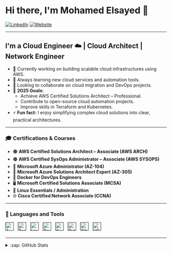 # Hi there, I'm Mohamed Elsayed 👋 

[![LinkedIn](https://img.shields.io/badge/-Mohamed%20Elsayed-blue?logo=linkedin&style=for-the-badge)](https://www.linkedin.com/in/mohamedelsayed-aws)
[![Website](https://img.shields.io/badge/Portfolio-Coming%20Soon-orange?style=for-the-badge)](#)

---

## I'm a Cloud Engineer ☁️ | Cloud Architect | Network Engineer

- 🔭 Currently working on building scalable cloud infrastructures using AWS.
- 🌱 Always learning new cloud services and automation tools.
- 👯 Looking to collaborate on cloud migration and DevOps projects.
- 🥅 **2025 Goals:**  
  - Achieve AWS Certified Solutions Architect – Professional.  
  - Contribute to open-source cloud automation projects.  
  - Improve skills in Terraform and Kubernetes.  
- ⚡ **Fun fact:** I enjoy simplifying complex cloud solutions into clear, practical architectures.

---

### 🎓 Certifications & Courses

- 🟠 **AWS Certified Solutions Architect – Associate (AWS ARCH)**
- 🟠 **AWS Certified SysOps Administrator – Associate (AWS SYSOPS)**
- 🔵 **Microsoft Azure Administrator (AZ-104)**
- 🔵 **Microsoft Azure Solutions Architect Expert (AZ-305)**
- 🐳 **Docker for DevOps Engineers**
- 🖥️ **Microsoft Certified Solutions Associate (MCSA)**
- 🐧 **Linux Essentials / Administration**
- 🌐 **Cisco Certified Network Associate (CCNA)**

---

### 🧰 Languages and Tools

[<img align="left" alt="AWS" width="26px" src="https://cdn.jsdelivr.net/gh/devicons/devicon/icons/amazonwebservices/amazonwebservices-original.svg" style="padding-right:10px;" />]()
[<img align="left" alt="Terraform" width="26px" src="https://cdn.jsdelivr.net/gh/devicons/devicon/icons/terraform/terraform-original.svg" style="padding-right:10px;" />]()
[<img align="left" alt="Linux" width="26px" src="https://cdn.jsdelivr.net/gh/devicons/devicon/icons/linux/linux-original.svg" style="padding-right:10px;" />]()
[<img align="left" alt="Docker" width="26px" src="https://cdn.jsdelivr.net/gh/devicons/devicon/icons/docker/docker-original.svg" style="padding-right:10px;" />]()
[<img align="left" alt="Kubernetes" width="26px" src="https://cdn.jsdelivr.net/gh/devicons/devicon/icons/kubernetes/kubernetes-plain.svg" style="padding-right:10px;" />]()
[<img align="left" alt="Python" width="26px" src="https://cdn.jsdelivr.net/gh/devicons/devicon/icons/python/python-original.svg" style="padding-right:10px;" />]()
[<img align="left" alt="Git" width="26px" src="https://cdn.jsdelivr.net/gh/devicons/devicon/icons/git/git-original.svg" style="padding-right:10px;" />]()
[<img align="left" alt="VSCode" width="26px" src="https://cdn.jsdelivr.net/gh/devicons/devicon/icons/vscode/vscode-original.svg" style="padding-right:10px;" />]()

<br />
<br />

---

<details>
  <summary>:zap: GitHub Stats</summary>

  <img align="left" alt="Mohamed Elsayed's GitHub Stats" src="https://github-readme-stats.vercel.app/api?username=mohamedelsayed-aws&show_icons=true&hide_border=false&title_color=0078D4&icon_color=F4B400&bg_color=09131B&text_color=ffffff&border_color=0c1a25" />

</details>
